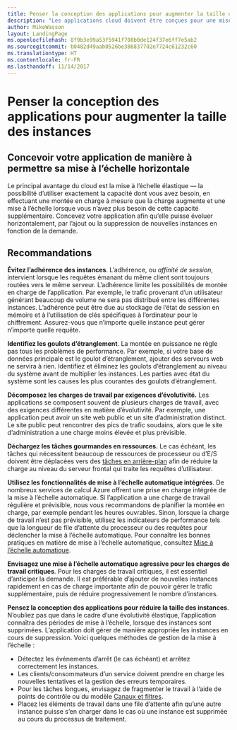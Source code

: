 ```yaml
---
title: Penser la conception des applications pour augmenter la taille des instances
description: "Les applications cloud doivent être conçues pour une mise à l’échelle horizontale."
author: MikeWasson
layout: LandingPage
ms.openlocfilehash: 8f9b3e99a53f5941f708b0de124f37e6ff7e5ab2
ms.sourcegitcommit: b0482d49aab0526be386837702e7724c61232c60
ms.translationtype: HT
ms.contentlocale: fr-FR
ms.lasthandoff: 11/14/2017
---
```

# <a name="design-to-scale-out"></a>Penser la conception des applications pour augmenter la taille des instances

## <a name="design-your-application-so-that-it-can-scale-horizontally"></a>Concevoir votre application de manière à permettre sa mise à l’échelle horizontale

Le principal avantage du cloud est la mise à l’échelle élastique &mdash; la possibilité d’utiliser exactement la capacité dont vous avez besoin, en effectuant une montée en charge à mesure que la charge augmente et une mise à l’échelle lorsque vous n’avez plus besoin de cette capacité supplémentaire. Concevez votre application afin qu’elle puisse évoluer horizontalement, par l’ajout ou la suppression de nouvelles instances en fonction de la demande.

## <a name="recommendations"></a>Recommandations

**Évitez l’adhérence des instances**. L’adhérence, ou *affinité de session*, intervient lorsque les requêtes émanant du même client sont toujours routées vers le même serveur. L’adhérence limite les possibilités de montée en charge de l’application. Par exemple, le trafic provenant d’un utilisateur générant beaucoup de volume ne sera pas distribué entre les différentes instances. L’adhérence peut être due au stockage de l’état de session en mémoire et à l’utilisation de clés spécifiques à l’ordinateur pour le chiffrement. Assurez-vous que n’importe quelle instance peut gérer n’importe quelle requête. 

**Identifiez les goulots d’étranglement**. La montée en puissance ne règle pas tous les problèmes de performance. Par exemple, si votre base de données principale est le goulot d’étranglement, ajouter des serveurs web ne servira à rien. Identifiez et éliminez les goulots d’étranglement au niveau du système avant de multiplier les instances. Les parties avec état du système sont les causes les plus courantes des goulots d’étranglement. 

**Décomposez les charges de travail par exigences d’évolutivité.**  Les applications se composent souvent de plusieurs charges de travail, avec des exigences différentes en matière d’évolutivité. Par exemple, une application peut avoir un site web public et un site d’administration distinct. Le site public peut rencontrer des pics de trafic soudains, alors que le site d’administration a une charge moins élevée et plus prévisible. 

**Déchargez les tâches gourmandes en ressources.** Le cas échéant, les tâches qui nécessitent beaucoup de ressources de processeur ou d’E/S doivent être déplacées vers des [tâches en arrière-plan][background-jobs] afin de réduire la charge au niveau du serveur frontal qui traite les requêtes d’utilisateur.

**Utilisez les fonctionnalités de mise à l’échelle automatique intégrées**. De nombreux services de calcul Azure offrent une prise en charge intégrée de la mise à l’échelle automatique. Si l’application a une charge de travail régulière et prévisible, nous vous recommandons de planifier la montée en charge, par exemple pendant les heures ouvrables. Sinon, lorsque la charge de travail n’est pas prévisible, utilisez les indicateurs de performance tels que la longueur de file d’attente du processeur ou des requêtes pour déclencher la mise à l’échelle automatique. Pour connaître les bonnes pratiques en matière de mise à l’échelle automatique, consultez [Mise à l’échelle automatique][autoscaling].

**Envisagez une mise à l’échelle automatique agressive pour les charges de travail critiques**. Pour les charges de travail critiques, il est essentiel d’anticiper la demande. Il est préférable d’ajouter de nouvelles instances rapidement en cas de charge importante afin de pouvoir gérer le trafic supplémentaire, puis de réduire progressivement le nombre d’instances.

**Pensez la conception des applications pour réduire la taille des instances**.  N’oubliez pas que dans le cadre d’une évolutivité élastique, l’application connaîtra des périodes de mise à l’échelle, lorsque des instances sont supprimées. L’application doit gérer de manière appropriée les instances en cours de suppression. Voici quelques méthodes de gestion de la mise à l’échelle :

- Détectez les événements d’arrêt (le cas échéant) et arrêtez correctement les instances. 
- Les clients/consommateurs d’un service doivent prendre en charge les nouvelles tentatives et la gestion des erreurs temporaires. 
- Pour les tâches longues, envisagez de fragmenter le travail à l’aide de points de contrôle ou du modèle [Canaux et filtres][pipes-filters-pattern]. 
- Placez les éléments de travail dans une file d’attente afin qu’une autre instance puisse s’en charger dans le cas où une instance est supprimée au cours du processus de traitement. 


<!-- links -->

[autoscaling]: ../../best-practices/auto-scaling.md
[background-jobs]: ../../best-practices/background-jobs.md
[pipes-filters-pattern]: ../../patterns/pipes-and-filters.md
